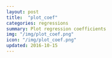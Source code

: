 ```yaml
---
layout: post
title:  "plot_coef"
categories: regressions
summary: Plot regression coefficients
img: "/img/plot_coef.png"
icon: "/img/plot_coef.png"
updated: 2016-10-15
---
```


